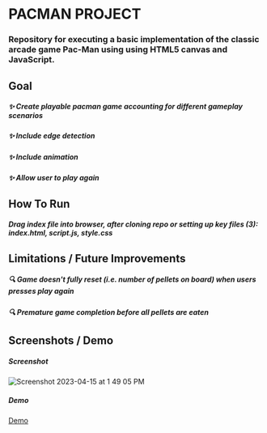 # PACMAN PROJECT

### Repository for executing a basic implementation of the classic arcade game Pac-Man using using HTML5 canvas and JavaScript.

## Goal
##### ✨ Create playable pacman game accounting for different gameplay scenarios
##### ✨ Include edge detection
##### ✨ Include animation
##### ✨ Allow user to play again

## How To Run
##### Drag index file into browser, after cloning repo or setting up key files (3): index.html, script.js, style.css

## Limitations / Future Improvements 
##### 🔍 Game doesn't fully reset (i.e. number of pellets on board) when users presses play again
##### 🔍 Premature game completion before all pellets are eaten

## Screenshots / Demo

##### Screenshot
![Screenshot 2023-04-15 at 1 49 05 PM](https://user-images.githubusercontent.com/63305557/232245831-0c93c8ab-2107-41a0-ba2f-bd2593f6d042.png)

##### Demo
[Demo](https://user-images.githubusercontent.com/63305557/232246370-e6864517-1f4f-4595-bd09-54aa0d3f63b9.mp4)






